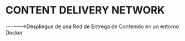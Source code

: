 # CONTENT DELIVERY NETWORK
------>Despliegue de una Red de Entrega de Contenido en un entorno Docker
